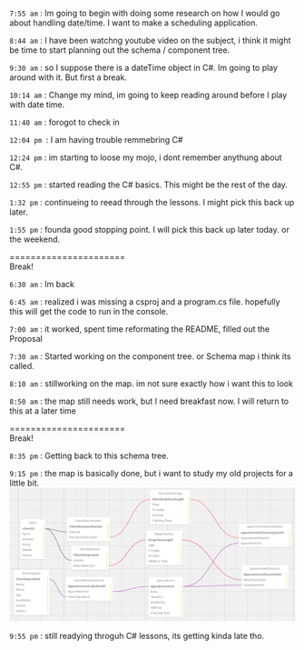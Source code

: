 `7:55 am` : Im going to begin with doing some research on how I would go about handling date/time. I want to make a scheduling application.

`8:44 am` : I have been watchng youtube video on the subject, i think it might be time to start planning out the schema / component tree.

`9:30 am` : so I suppose there is a dateTime object in C#. Im going to play around with it. But first a break.

`10:14 am` : Change my mind, im going to keep reading around before I play with date time.

`11:40 am` : forogot to check in

`12:04 pm `: I am having trouble remmebring C#

`12:24 pm` : im starting to loose my mojo, i dont remember anythung about C#. 

`12:55 pm` : started reading the C# basics. This might be the rest of the day.

`1:32 pm` : continueing to reead through the lessons. I might pick this back up later.

`1:55 pm` : founda  good stopping point. I will pick this back up later today. or the weekend.

======================\
Break!

`6:30 am` : Im back

`6:45 am` : realized i was missing a csproj and a program.cs file. hopefully this will get the code to run in the console.

`7:00 am` : it worked, spent time reformating the README, filled out the Proposal

`7:30 am` : Started working on the component tree. or Schema map i think its called.

`8:10 am` : stillworking on the map. im not sure exactly how i want this to look

`8:50 am` : the map still needs work, but I need breakfast now. I will return to this at a later time

======================\
Break!

`8:35 pm` : Getting back to this schema tree. 


`9:15 pm` : the map is basically done, but i want to study my old projects for a little bit. 
![Alt text](<./img/Screenshot 2.png>)

`9:55 pm` : still readying throguh C# lessons, its getting kinda late tho.